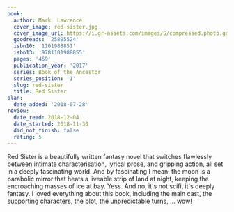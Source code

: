 ```yaml
---
book:
  author: Mark  Lawrence
  cover_image: red-sister.jpg
  cover_image_url: https://i.gr-assets.com/images/S/compressed.photo.goodreads.com/books/1481038440l/25895524._SX98_.jpg
  goodreads: '25895524'
  isbn10: '1101988851'
  isbn13: '9781101988855'
  pages: '469'
  publication_year: '2017'
  series: Book of the Ancestor
  series_position: '1'
  slug: red-sister
  title: Red Sister
plan:
  date_added: '2018-07-28'
review:
  date_read: 2018-12-04
  date_started: 2018-11-30
  did_not_finish: false
  rating: 5
---
```


Red Sister is a beautifully written fantasy novel that switches flawlessly between intimate characterisation, lyrical prose, and gripping action, all set in a deeply fascinating world. And by fascinating I mean: the moon is a parabolic mirror that heats a liveable strip of land at night, keeping the encroaching masses of ice at bay. Yess. And no, it's not scifi, it's deeply fantasy. I loved everything about this book, including the main cast, the supporting characters, the plot, the unpredictable turns, … wow!
